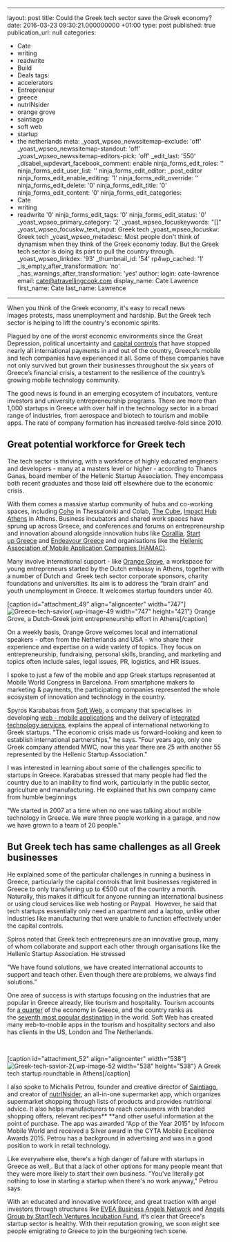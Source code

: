   - --
layout: post
title: Could the Greek tech sector save the Greek economy?
date: 2016-03-23 09:30:21.000000000 +01:00
type: post
published: true
publication_url: null
categories:
  - Cate
  - writing
  - readwrite
  - Build
  - Deals
tags:
  - accelerators
  - Entrepreneur
  - greece
  - nutrINsider
  - orange grove
  - saintiago
  - soft web
  - startup
  - the netherlands
meta:
  _yoast_wpseo_newssitemap-exclude: 'off'
  _yoast_wpseo_newssitemap-standout: 'off'
  _yoast_wpseo_newssitemap-editors-pick: 'off'
  _edit_last: '550'
  _disabel_wpdevart_facebook_comment: enable
  ninja_forms_edit_roles: ''
  ninja_forms_edit_user_list: ''
  ninja_forms_edit_editor: _post_editor
  ninja_forms_edit_enable_editing: '1'
  ninja_forms_edit_override: ''
  ninja_forms_edit_delete: '0'
  ninja_forms_edit_title: '0'
  ninja_forms_edit_content: '0'
  ninja_forms_edit_categories:
  - Cate
  - writing
  - readwrite '0'
  ninja_forms_edit_tags: '0'
  ninja_forms_edit_status: '0'
  _yoast_wpseo_primary_category: '2'
  _yoast_wpseo_focuskeywords: "[]"
  _yoast_wpseo_focuskw_text_input: Greek tech
  _yoast_wpseo_focuskw: Greek tech
  _yoast_wpseo_metadesc: Most people don't think of dynamism when they think of the
    Greek economy today. But the Greek tech sector is doing its part to pull the country
    through.
  _yoast_wpseo_linkdex: '93'
  _thumbnail_id: '54'
  rp4wp_cached: '1'
  _is_empty_after_transformation: 'no'
  _has_warnings_after_transformation: 'yes'
author:
  login: cate-lawrence
  email: cate@atravellingcook.com
  display_name: Cate Lawrence
  first_name: Cate
  last_name: Lawrence
---
When you think of the Greek economy, it's easy to recall news
images protests, mass unemployment and hardship. But the Greek tech
sector is helping to lift the country's economic spirits.

Plagued by one of the worst economic environments since the Great
Depression, political uncertainty and [capital
controls](http://www.economist.com/news/europe/21664223-modern-society-can-function-without-known-comforts-and-conveniences-life-under-capital-controls) that
have stopped nearly all international payments in and out of the
country, Greece’s mobile and tech companies have experienced it all.
Some of these companies have not only survived but grown their
businesses throughout the six years of Greece’s financial crisis, a
testament to the resilience of the country’s growing mobile technology
community.

The good news is found in an emerging ecosystem of incubators, venture
investors and university entrepreneurship programs. There are more than
1,000 startups in Greece with over half in the technology sector in a
broad range of industries, from aerospace and biotech to tourism and
mobile apps. The rate of company formation has increased twelve-fold
since 2010.

Great potential workforce for Greek tech
----------------------------------------

The tech sector is thriving, with a workforce of highly educated
engineers and developers - many at a masters level or higher - according
to Thanos Ganas, board member of the Hellenic Startup Association. They
encompass both recent graduates and those laid off elsewhere due to the
economic crisis.

With them comes a massive startup community of hubs and co-working
spaces, including [Coho](http://www.coho.gr/home/en/) in Thessaloniki
and Colab, [The Cube](http://thecube.gr/), [Impact Hub
Athens](http://athens.impacthub.net/en/) in Athens. Business incubators
and shared work spaces have sprung up across Greece, and conferences and
forums on entrepreneurship and innovation abound alongside innovation
hubs like [Corallia](http://www.corallia.org/en/), [Start
up Greece](http://www.startupgreece.gov.gr/) and [Endeavour
Greece](http://endeavor.org.gr/) and organisations like the [Hellenic
Association of Mobile Application Companies
(HAMAC)](http://www.sekee.gr/default.aspx?lang=el-GR&page=1).

Many involve international support - like [Orange
Grove](http://orangegrove.biz/), a workspace for young entrepreneurs
started by the Dutch embassy in Athens, together with a number of Dutch
and  Greek tech sector corporate sponsors, charity foundations and
universities. Its aim is to address the “brain drain” and youth
unemployment in Greece. It welcomes startup founders under 40.

\[caption id="attachment\_49" align="aligncenter"
width="747"\]![Greece-tech-savior](rw-import/Greece-300x169.jpg){.wp-image-49
width="747" height="421"} Orange Grove, a Dutch-Greek joint
entrepreneurship effort in Athens\[/caption\]

On a weekly basis, Orange Grove welcomes local and international
speakers - often from the Netherlands and USA - who share their
experience and expertise on a wide variety of topics. They focus on
entrepreneurship, fundraising, personal skills, branding, and marketing
and topics often include sales, legal issues, PR, logistics, and HR
issues.

I spoke to just a few of the mobile and app Greek startups represented
at Mobile World Congress in Barcelona. From smartphone makers to
marketing & payments, the participating companies represented the whole
ecosystem of innovation and technology in the country.

Spyros Karababas from [Soft Web](http://www.softweb.gr/en/), a company
that specialises  in developing [web - mobile
applications](https://play.google.com/store/apps/developer?id=SOFTWeb%20-%20Adaptive%20I.T.%20Solutions&hl=elhttp://pocketwarp.com/) and
the delivery of i[ntegrated technology
services](https://play.google.com/store/apps/developer?id=SOFTWeb%20-%20Adaptive%20I.T.%20Solutions&hl=el), explains
the appeal of international networking to Greek startups. "The economic
crisis made us forward-looking and keen to establish international
partnerships," he says. "Four years ago, only one Greek company attended
MWC, now this year there are 25 with another 55 represented by
the Hellenic Startup Association."

I was interested in learning about some of the challenges specific to
startups in Greece. Karababas stressed that many people had fled the
country due to an inability to find work, particularly in the public
sector, agriculture and manufacturing. He explained that his own company
came from humble beginnings

"We started in 2007 at a time when no one was talking about mobile
technology in Greece. We were three people working in a garage, and now
we have grown to a team of 20 people."

But Greek tech has same challenges as all Greek businesses
----------------------------------------------------------

He explained some of the particular challenges in running a business in
Greece, particularly the capital controls that limit businesses
registered in Greece to only transferring up to €500 out of the country
a month. Naturally, this makes it difficult for anyone running an
international business or using cloud services like web hosting or
Paypal.  However, he said that tech startups essentially only need an
apartment and a laptop, unlike other industries like manufacturing that
were unable to function effectively under the capital controls.

Spiros noted that Greek tech entrepreneurs are an innovative group, many
of whom collaborate and support each other through organisations like
the Hellenic Startup Association. He stressed

"We have found solutions, we have created international accounts to
support and teach other. Even though there are problems, we always find
solutions."

One area of success is with startups focusing on the industries that are
popular in Greece already, like tourism and hospitality. Tourism
accounts for [a
quarter](http://www.wsj.com/articles/can-greek-businesses-even-survive-1423615283) of
the economy in Greece, and the country ranks as the [seventh most
popular
destination](http://techcrunch.com/2015/07/13/securing-startups-will-be-yet-another-gauntlet-for-greece/) in
the world. Soft Web has created many web-to-mobile apps in the tourism
and hospitality sectors and also has clients in the US, London and The
Netherlands.

 

\[caption id="attachment\_52" align="aligncenter"
width="538"\]![Greek-tech-savior-2](rw-import/greek2.jpg){.wp-image-52
width="538" height="538"} A Greek tech startup roundtable in
Athens\[/caption\]

I also spoke to Michalis Petrou, founder and creative director
of [Saintiago](http://nutrinsider.wix.com/saintiago), and creator
of [nutrINsider](http://www.nutrinsider.gr/), an all-in-one supermarket
app, which organizes supermarket shopping through lists of products and
provides nutritional advice. It also helps manufacturers to reach
consumers with branded shopping offers, relevant recipes** **and other
useful information at the point of purchase. The app was awarded “App of
the Year 2015” by Infocom Mobile World and received a Silver award in
the CYTA Mobile Excellence Awards 2015. Petrou has a background in
advertising and was in a good position to work in retail technology.

Like everywhere else, there's a high danger of failure with startups in
Greece as well,. But that a lack of other options for many people meant
that they were more likely to start their own business. "You've
literally got nothing to lose in starting a startup when there's no work
anyway," Petrou says.

With an educated and innovative workforce, and great traction with angel
investors through structures like [EVEA Business Angels
Network](http://www.businessangelsgreece.gr/) and [Angels Group by
StartTech Ventures Incubation
Fund](http://blog.starttechventures.com/?p=934), it's clear that
Greece's startup sector is healthy. With their reputation growing, we
soon might see people emigrating *to* Greece to join the burgeoning tech
scene.
